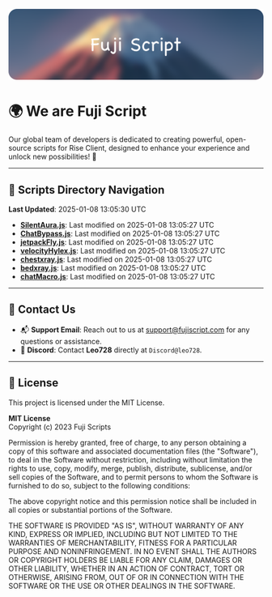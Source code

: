 ![Banner](.github/b.webp)

# 🌍 **We are Fuji Script**

Our global team of developers is dedicated to creating powerful, open-source scripts for Rise Client, designed to enhance your experience and unlock new possibilities! 🌟

---
<!-- SCRIPTS_NAVIGATION_START -->
## 📂 **Scripts Directory Navigation**

**Last Updated**: 2025-01-08 13:05:30 UTC

- **[SilentAura.js](scripts/SilentAura.js)**: Last modified on 2025-01-08 13:05:27 UTC
- **[ChatBypass.js](scripts/ChatBypass.js)**: Last modified on 2025-01-08 13:05:27 UTC
- **[jetpackFly.js](scripts/jetpackFly.js)**: Last modified on 2025-01-08 13:05:27 UTC
- **[velocityHylex.js](scripts/velocityHylex.js)**: Last modified on 2025-01-08 13:05:27 UTC
- **[chestxray.js](scripts/chestxray.js)**: Last modified on 2025-01-08 13:05:27 UTC
- **[bedxray.js](scripts/bedxray.js)**: Last modified on 2025-01-08 13:05:27 UTC
- **[chatMacro.js](scripts/chatMacro.js)**: Last modified on 2025-01-08 13:05:27 UTC

<!-- SCRIPTS_NAVIGATION_END -->

---

## 💬 **Contact Us**  
- 📬 **Support Email**: Reach out to us at [support@fujiscript.com](mailto:support@fujiscript.com) for any questions or assistance.  
- 💬 **Discord**: Contact **Leo728** directly at `Discord@leo728`.

---

## 📜 **License**

This project is licensed under the MIT License.  

**MIT License**  
Copyright (c) 2023 Fuji Scripts  

Permission is hereby granted, free of charge, to any person obtaining a copy of this software and associated documentation files (the "Software"), to deal in the Software without restriction, including without limitation the rights to use, copy, modify, merge, publish, distribute, sublicense, and/or sell copies of the Software, and to permit persons to whom the Software is furnished to do so, subject to the following conditions:  

The above copyright notice and this permission notice shall be included in all copies or substantial portions of the Software.  

THE SOFTWARE IS PROVIDED "AS IS", WITHOUT WARRANTY OF ANY KIND, EXPRESS OR IMPLIED, INCLUDING BUT NOT LIMITED TO THE WARRANTIES OF MERCHANTABILITY, FITNESS FOR A PARTICULAR PURPOSE AND NONINFRINGEMENT. IN NO EVENT SHALL THE AUTHORS OR COPYRIGHT HOLDERS BE LIABLE FOR ANY CLAIM, DAMAGES OR OTHER LIABILITY, WHETHER IN AN ACTION OF CONTRACT, TORT OR OTHERWISE, ARISING FROM, OUT OF OR IN CONNECTION WITH THE SOFTWARE OR THE USE OR OTHER DEALINGS IN THE SOFTWARE.  
